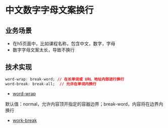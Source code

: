 # 中文数字字母文案换行

## 业务场景

- 在h5页面中，比如课程名称，包含中文，数字，字母
- 数字字母文案太长，导致不换行

## 技术实现

```css
word-wrap: break-word; // 在长单词或 URL 地址内部进行换行
word-break: break-all;  // 允许在单词内换行
```

- [word-wrap](https://www.w3school.com.cn/cssref/pr_word-wrap.asp)

默认值：normal，允许内容顶开指定的容器边界；break-word，内容将在边界内换行

- [work-break](https://www.w3school.com.cn/cssref/pr_word-break.asp)


